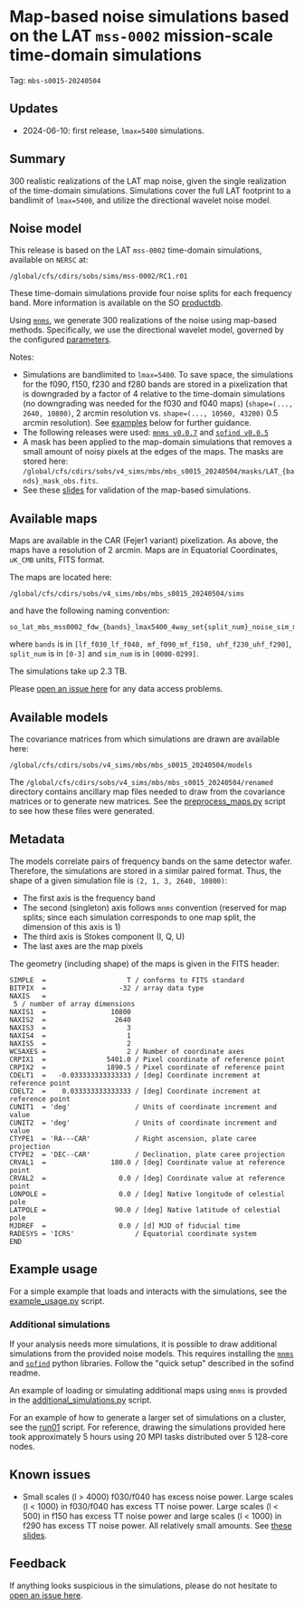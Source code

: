 # Map-based noise simulations based on the LAT `mss-0002` mission-scale time-domain simulations

Tag: `mbs-s0015-20240504`

## Updates

* 2024-06-10: first release, `lmax=5400` simulations.

## Summary

300 realistic realizations of the LAT map noise, given the single realization of the time-domain simulations. Simulations cover the full LAT footprint to a bandlimit of `lmax=5400`, and utilize the directional wavelet noise model.

## Noise model

This release is based on the LAT `mss-0002` time-domain simulations, available on `NERSC` at:

    /global/cfs/cdirs/sobs/sims/mss-0002/RC1.r01

These time-domain simulations provide four noise splits for each frequency band. More information is available on the SO [productdb](https://www.productdb.simonsobservatory.org/product/simulation/mss-0002).

Using [`mnms`](https://github.com/simonsobs/mnms), we generate 300 realizations of the noise using map-based methods. Specifically, we use the directional wavelet model, governed by the configured [parameters](parameters/so_lat_mbs_mss0002.yaml).

Notes:
* Simulations are bandlimited to `lmax=5400`. To save space, the simulations for the f090, f150, f230 and f280 bands are stored in a pixelization that is downgraded by a factor of 4 relative to the time-domain simulations (no downgrading was needed for the f030 and f040 maps) (`shape=(..., 2640, 10800)`, 2 arcmin resolution vs. `shape=(..., 10560, 43200)` 0.5 arcmin resolution). See [examples](#example-usage) below for further guidance.
* The following releases were used: [`mnms v0.0.7`](https://github.com/simonsobs/mnms/tree/v0.0.7) and [`sofind v0.0.5`](https://github.com/simonsobs/sofind/tree/v0.0.5)
* A mask has been applied to the map-domain simulations that removes a small amount of noisy pixels at the edges of the maps. The masks are stored here: `/global/cfs/cdirs/sobs/v4_sims/mbs/mbs_s0015_20240504/masks/LAT_{bands}_mask_obs.fits`.
* See these [slides](https://drive.google.com/file/d/1ua8AmFIUonuAgn67LnM8IgIHIxONSawP/view?usp=sharing) for validation of the map-based simulations.

## Available maps

Maps are available in the CAR (Fejer1 variant) pixelization. As above, the maps have a resolution of 2 arcmin. Maps are in Equatorial Coordinates, `uK_CMB` units, FITS format.

The maps are located here:

    /global/cfs/cdirs/sobs/v4_sims/mbs/mbs_s0015_20240504/sims

and have the following naming convention:

    so_lat_mbs_mss0002_fdw_{bands}_lmax5400_4way_set{split_num}_noise_sim_map{sim_num:04}.fits

where `bands` is in `[lf_f030_lf_f040, mf_f090_mf_f150, uhf_f230_uhf_f290]`, `split_num` is in `[0-3]` and `sim_num` is in `[0000-0299]`.

The simulations take up 2.3 TB.

Please [open an issue here](https://github.com/simonsobs/map_based_simulations/issues/new) for any data access problems.

## Available models

The covariance matrices from which simulations are drawn are available here: 

    /global/cfs/cdirs/sobs/v4_sims/mbs/mbs_s0015_20240504/models

The `/global/cfs/cdirs/sobs/v4_sims/mbs/mbs_s0015_20240504/renamed` directory contains ancillary map files needed to draw from the covariance matrices or to generate new matrices. See the [preprocess_maps.py](https://github.com/simonsobs/map_based_simulations/blob/mbs_s0015_20240504/mbs-s0015-20240504/preprocess_maps.py) script to see how these files were generated.

## Metadata

The models correlate pairs of frequency bands on the same detector wafer. Therefore, the simulations are stored in a similar paired format. Thus, the shape of a given simulation file is `(2, 1, 3, 2640, 10800)`:
* The first axis is the frequency band
* The second (singleton) axis follows `mnms` convention (reserved for map splits; since each simulation corresponds to one map split, the dimension of this axis is 1)
* The third axis is Stokes component (I, Q, U)
* The last axes are the map pixels

The geometry (including shape) of the maps is given in the FITS header:
```
SIMPLE  =                    T / conforms to FITS standard                      
BITPIX  =                  -32 / array data type                                
NAXIS   =
 5 / number of array dimensions                     
NAXIS1  =                10800                                                  
NAXIS2  =                 2640
NAXIS3  =                    3                                                  
NAXIS4  =                    1                                                  
NAXIS5  =                    2                                                  
WCSAXES =                    2 / Number of coordinate axes                      
CRPIX1  =               5401.0 / Pixel coordinate of reference point            
CRPIX2  =               1890.5 / Pixel coordinate of reference point            
CDELT1  =   -0.033333333333333 / [deg] Coordinate increment at reference point  
CDELT2  =    0.033333333333333 / [deg] Coordinate increment at reference point  
CUNIT1  = 'deg'                / Units of coordinate increment and value        
CUNIT2  = 'deg'                / Units of coordinate increment and value        
CTYPE1  = 'RA---CAR'           / Right ascension, plate caree projection        
CTYPE2  = 'DEC--CAR'           / Declination, plate caree projection            
CRVAL1  =                180.0 / [deg] Coordinate value at reference point      
CRVAL2  =                  0.0 / [deg] Coordinate value at reference point      
LONPOLE =                  0.0 / [deg] Native longitude of celestial pole       
LATPOLE =                 90.0 / [deg] Native latitude of celestial pole        
MJDREF  =                  0.0 / [d] MJD of fiducial time                       
RADESYS = 'ICRS'               / Equatorial coordinate system                   END
```

## Example usage

For a simple example that loads and interacts with the simulations, see the [example_usage.py](https://github.com/simonsobs/map_based_simulations/blob/mbs_s0015_20240504/mbs-s0015-20240504/example_usage.py) script.

### Additional simulations

If your analysis needs more simulations, it is possible to draw additional simulations from the provided noise models. This requires installing the [`mnms`](https://github.com/simonsobs/mnms) and [`sofind`](https://github.com/simonsobs/sofind) python libraries. Follow the "quick setup" described in the sofind readme.

An example of loading or simulating additional maps using `mnms` is provded in the [additional_simulations.py](https://github.com/simonsobs/map_based_simulations/blob/mbs_s0015_20240504/mbs-s0015-20240504/additional_simulations.py) script.

For an example of how to generate a larger set of simulations on a cluster, see the [run01](https://github.com/simonsobs/map_based_simulations/blob/mbs_s0015_20240504/mbs-s0015-20240504/runs/run01) script.
For reference, drawing the simulations provided here took approximately 5 hours using 20 MPI tasks distributed over 5 128-core nodes.

## Known issues

* Small scales (l > 4000) f030/f040 has excess noise power. Large scales (l < 1000) in f030/f040 has excess TT noise power. Large scales (l < 500) in f150 has excess TT noise power and large scales (l < 1000) in f290 has excess TT noise power. All relatively small amounts. See [these slides](https://drive.google.com/file/d/1ua8AmFIUonuAgn67LnM8IgIHIxONSawP/view?usp=sharing).

## Feedback

If anything looks suspicious in the simulations, please do not hesitate to [open an issue here](https://github.com/simonsobs/mnms/issues/new).
